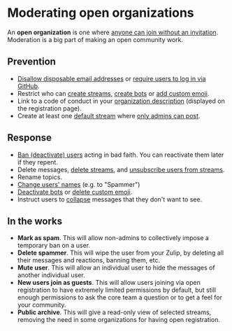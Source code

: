 # Moderating open organizations

An **open organization** is one where
[anyone can join without an invitation](/help/allow-anyone-to-join-without-an-invitation).
Moderation is a big part of making an open community work.

## Prevention

* [Disallow disposable email addresses](/help/allow-anyone-to-join-without-an-invitation)
  or [require users to log in via GitHub](/help/configure-authentication-methods).
* Restrict who can [create streams](/help/configure-who-can-create-streams),
  [create bots](/help/restrict-bot-creation) or
  [add custom emoji](/help/only-allow-admins-to-add-emoji).
* Link to a code of conduct in your
  [organization description](/help/create-your-organization-profile)
  (displayed on the registration page).
* Create at least one
  [default stream](/help/set-default-streams-for-new-users) where
  [only admins can post](/help/announcement-only-streams).

## Response

* [Ban (deactivate) users](/help/deactivate-or-reactivate-a-user) acting in
  bad faith. You can reactivate them later if they repent.
* Delete messages, [delete streams](/help/delete-a-stream), and
  [unsubscribe users from streams](/help/add-or-remove-users-from-a-stream).
* Rename topics.
* [Change users' names](/help/change-a-users-name) (e.g. to "Spammer")
* [Deactivate bots](/help/deactivate-or-reactivate-a-bot) or
  [delete custom emoji](/help/add-custom-emoji#delete-a-custom-emoji).
* Instruct users to [collapse](/help/collapse-a-message) messages that they don't
  want to see.

## In the works

* **Mark as spam**. This will allow non-admins to collectively impose a
  temporary ban on a user.
* **Delete spammer**. This will wipe the user from your Zulip, by deleting
  all their messages and reactions, banning them, etc.
* **Mute user**. This will allow an individual user to hide the messages of
  another individual user.
* **New users join as guests**. This will allow users joining via open
  registration to have extremely limited permissions by default, but still
  enough permissions to ask the core team a question or to get a feel for your
  community.
* **Public archive**. This will give a read-only view of selected streams,
  removing the need in some organizations for having open registration.
